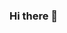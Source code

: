 ### Hi there 👋

<!--
**bikashpoudel123/bikashpoudel123** is a ✨ _special_ ✨ repository because its `README.md` (this file) appears on your GitHub profile.

Here are some ideas to get you started:

- 🔭 I’m a wheat pathologist and currently working on Fusarium head blight disease of wheat.
- 🌱 I’m currently learning github and developing a website with github.
- 👯 I’m looking to collaborate on ...
- 🤔 I’m looking for help with build my website and create projects and upload my project activities.
- 💬 Ask me about wheat!
- 📫 How to reach me: ...
- 😄 Pronouns: He/Him
- ⚡ Fun fact: ...
-->
